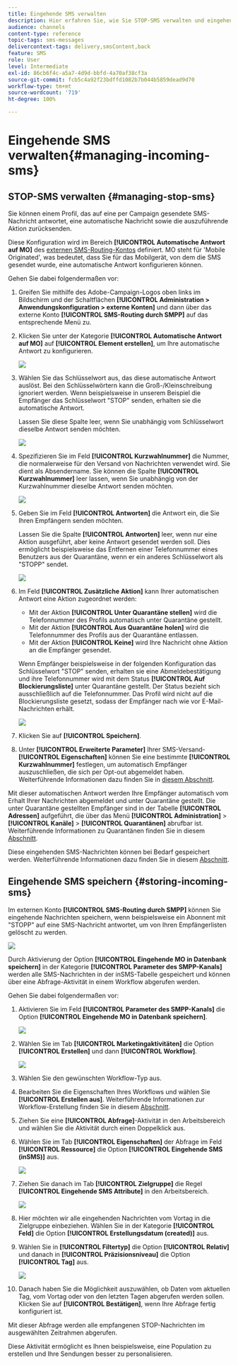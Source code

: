 ```yaml
---
title: Eingehende SMS verwalten
description: Hier erfahren Sie, wie Sie STOP-SMS verwalten und eingehende SMS in Adobe Campaign speichern.
audience: channels
content-type: reference
topic-tags: sms-messages
delivercontext-tags: delivery,smsContent,back
feature: SMS
role: User
level: Intermediate
exl-id: 86cb6f4c-a5a7-4d9d-bbfd-4a70af38cf3a
source-git-commit: fcb5c4a92f23bdffd1082b7b044b5859dead9d70
workflow-type: tm+mt
source-wordcount: '719'
ht-degree: 100%

---
```


# Eingehende SMS verwalten{#managing-incoming-sms}

## STOP-SMS verwalten {#managing-stop-sms}

Sie können einem Profil, das auf eine per Campaign gesendete SMS-Nachricht antwortet, eine automatische Nachricht sowie die auszuführende Aktion zurücksenden.

Diese Konfiguration wird im Bereich **[!UICONTROL Automatische Antwort auf MO]** des [externen SMS-Routing-Kontos](../../administration/using/configuring-sms-channel.md#defining-an-sms-routing) definiert. MO steht für &#39;Mobile Originated&#39;, was bedeutet, dass Sie für das Mobilgerät, von dem die SMS gesendet wurde, eine automatische Antwort konfigurieren können.

Gehen Sie dabei folgendermaßen vor:

1. Greifen Sie mithilfe des Adobe-Campaign-Logos oben links im Bildschirm und der Schaltflächen **[!UICONTROL Administration > Anwendungskonfiguration > externe Konten]** und dann über das externe Konto **[!UICONTROL SMS-Routing durch SMPP]** auf das entsprechende Menü zu.
1. Klicken Sie unter der Kategorie **[!UICONTROL Automatische Antwort auf MO]** auf **[!UICONTROL Element erstellen]**, um Ihre automatische Antwort zu konfigurieren.

   ![](assets/sms_mo_1.png)

1. Wählen Sie das Schlüsselwort aus, das diese automatische Antwort auslöst. Bei den Schlüsselwörtern kann die Groß-/Kleinschreibung ignoriert werden. Wenn beispielsweise in unserem Beispiel die Empfänger das Schlüsselwort &quot;STOP&quot; senden, erhalten sie die automatische Antwort.

   Lassen Sie diese Spalte leer, wenn Sie unabhängig vom Schlüsselwort dieselbe Antwort senden möchten.

   ![](assets/sms_mo_2.png)

1. Spezifizieren Sie im Feld **[!UICONTROL Kurzwahlnummer]** die Nummer, die normalerweise für den Versand von Nachrichten verwendet wird. Sie dient als Absendername. Sie können die Spalte **[!UICONTROL Kurzwahlnummer]** leer lassen, wenn Sie unabhängig von der Kurzwahlnummer dieselbe Antwort senden möchten.

   ![](assets/sms_mo_4.png)

1. Geben Sie im Feld **[!UICONTROL Antworten]** die Antwort ein, die Sie Ihren Empfängern senden möchten.

   Lassen Sie die Spalte **[!UICONTROL Antworten]** leer, wenn nur eine Aktion ausgeführt, aber keine Antwort gesendet werden soll. Dies ermöglicht beispielsweise das Entfernen einer Telefonnummer eines Benutzers aus der Quarantäne, wenn er ein anderes Schlüsselwort als &quot;STOPP&quot; sendet.

   ![](assets/sms_mo_3.png)

1. Im Feld **[!UICONTROL Zusätzliche Aktion]** kann Ihrer automatischen Antwort eine Aktion zugeordnet werden:

   * Mit der Aktion **[!UICONTROL Unter Quarantäne stellen]** wird die Telefonnummer des Profils automatisch unter Quarantäne gestellt.
   * Mit der Aktion **[!UICONTROL Aus Quarantäne holen]** wird die Telefonnummer des Profils aus der Quarantäne entlassen.
   * Mit der Aktion **[!UICONTROL Keine]** wird Ihre Nachricht ohne Aktion an die Empfänger gesendet.

   Wenn Empfänger beispielsweise in der folgenden Konfiguration das Schlüsselwort &quot;STOP&quot; senden, erhalten sie eine Abmeldebestätigung und ihre Telefonnummer wird mit dem Status **[!UICONTROL Auf Blockierungsliste]** unter Quarantäne gestellt. Der Status bezieht sich ausschließlich auf die Telefonnummer. Das Profil wird nicht auf die Blockierungsliste gesetzt, sodass der Empfänger nach wie vor E-Mail-Nachrichten erhält.

   ![](assets/sms_mo.png)

1. Klicken Sie auf **[!UICONTROL Speichern]**.

1. Unter **[!UICONTROL Erweiterte Parameter]** Ihrer SMS-Versand-**[!UICONTROL Eigenschaften]** können Sie eine bestimmte **[!UICONTROL Kurzwahlnummer]** festlegen, um automatisch Empfänger auszuschließen, die sich per Opt-out abgemeldet haben. Weiterführende Informationen dazu finden Sie in [diesem Abschnitt](../../administration/using/configuring-sms-channel.md#configuring-sms-properties).

Mit dieser automatischen Antwort werden Ihre Empfänger automatisch vom Erhalt Ihrer Nachrichten abgemeldet und unter Quarantäne gestellt. Die unter Quarantäne gestellten Empfänger sind in der Tabelle **[!UICONTROL Adressen]** aufgeführt, die über das Menü **[!UICONTROL Administration]** > **[!UICONTROL Kanäle]** > **[!UICONTROL Quarantänen]** abrufbar ist. Weiterführende Informationen zu Quarantänen finden Sie in diesem [Abschnitt](../../sending/using/understanding-quarantine-management.md).

Diese eingehenden SMS-Nachrichten können bei Bedarf gespeichert werden. Weiterführende Informationen dazu finden Sie in diesem [Abschnitt](#storing-incoming-sms).

## Eingehende SMS speichern  {#storing-incoming-sms}

Im externen Konto **[!UICONTROL SMS-Routing durch SMPP]** können Sie eingehende Nachrichten speichern, wenn beispielsweise ein Abonnent mit &quot;STOPP&quot; auf eine SMS-Nachricht antwortet, um von Ihren Empfängerlisten gelöscht zu werden.

![](assets/sms_config_mo_1.png)

Durch Aktivierung der Option **[!UICONTROL Eingehende MO in Datenbank speichern]** in der Kategorie **[!UICONTROL Parameter des SMPP-Kanals]** werden alle SMS-Nachrichten in der inSMS-Tabelle gespeichert und können über eine Abfrage-Aktivität in einem Workflow abgerufen werden.

Gehen Sie dabei folgendermaßen vor:

1. Aktivieren Sie im Feld **[!UICONTROL Parameter des SMPP-Kanals]** die Option **[!UICONTROL Eingehende MO in Datenbank speichern]**.

   ![](assets/sms_config_mo_2.png)

1. Wählen Sie im Tab **[!UICONTROL Marketingaktivitäten]** die Option **[!UICONTROL Erstellen]** und dann **[!UICONTROL Workflow]**.

   ![](assets/sms_config_mo_3.png)

1. Wählen Sie den gewünschten Workflow-Typ aus.
1. Bearbeiten Sie die Eigenschaften Ihres Workflows und wählen Sie **[!UICONTROL Erstellen aus]**. Weiterführende Informationen zur Workflow-Erstellung finden Sie in diesem [Abschnitt](../../automating/using/building-a-workflow.md).
1. Ziehen Sie eine **[!UICONTROL Abfrage]**-Aktivität in den Arbeitsbereich und wählen Sie die Aktivität durch einen Doppelklick aus.
1. Wählen Sie im Tab **[!UICONTROL Eigenschaften]** der Abfrage im Feld **[!UICONTROL Ressource]** die Option **[!UICONTROL Eingehende SMS (inSMS)]** aus.

   ![](assets/sms_config_mo_4.png)

1. Ziehen Sie danach im Tab **[!UICONTROL Zielgruppe]** die Regel **[!UICONTROL Eingehende SMS Attribute]** in den Arbeitsbereich.

   ![](assets/sms_config_mo_5.png)

1. Hier möchten wir alle eingehenden Nachrichten vom Vortag in die Zielgruppe einbeziehen. Wählen Sie in der Kategorie **[!UICONTROL Feld]** die Option **[!UICONTROL Erstellungsdatum (created)]** aus.
1. Wählen Sie in **[!UICONTROL Filtertyp]** die Option **[!UICONTROL Relativ]** und danach in **[!UICONTROL Präzisionsniveau]** die Option **[!UICONTROL Tag]** aus.

   ![](assets/sms_config_mo_6.png)

1. Danach haben Sie die Möglichkeit auszuwählen, ob Daten vom aktuellen Tag, vom Vortag oder von den letzten Tagen abgerufen werden sollen. Klicken Sie auf **[!UICONTROL Bestätigen]**, wenn Ihre Abfrage fertig konfiguriert ist.

Mit dieser Abfrage werden alle empfangenen STOP-Nachrichten im ausgewählten Zeitrahmen abgerufen.

Diese Aktivität ermöglicht es Ihnen beispielsweise, eine Population zu erstellen und Ihre Sendungen besser zu personalisieren.
